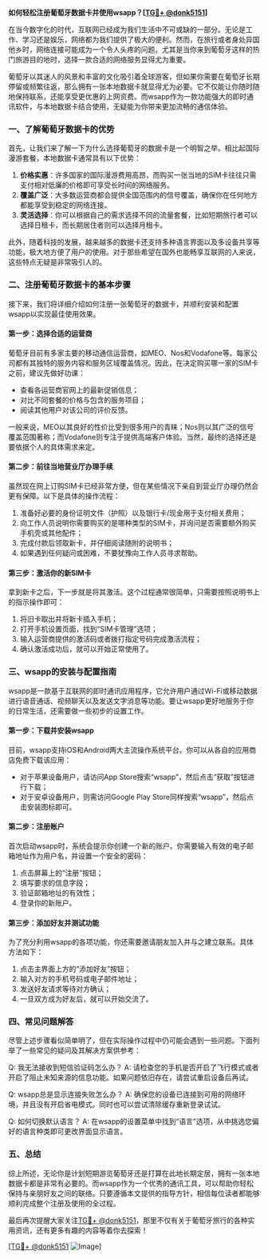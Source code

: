 **如何轻松注册葡萄牙数据卡并使用wsapp？[[TG💪+ @donk5151](https://t.me/s/donk5151)]**

在当今数字化的时代，互联网已经成为我们生活中不可或缺的一部分。无论是工作、学习还是娱乐，网络都为我们提供了极大的便利。然而，在旅行或者身处异国他乡时，网络连接可能成为一个令人头疼的问题。尤其是当你来到葡萄牙这样的热门旅游目的地时，选择一款合适的网络服务显得尤为重要。

葡萄牙以其迷人的风景和丰富的文化吸引着全球游客，但如果你需要在葡萄牙长期停留或频繁往返，那么拥有一张本地数据卡就显得尤为必要。它不仅能让你随时随地保持联系，还能享受更优惠的上网资费。而wsapp作为一款功能强大的即时通讯软件，与本地数据卡结合使用，无疑能为你带来更加流畅的通信体验。

### 一、了解葡萄牙数据卡的优势

首先，让我们来了解一下为什么选择葡萄牙的数据卡是一个明智之举。相比起国际漫游套餐，本地数据卡通常具有以下优势：

1. **价格实惠**：许多国家的国际漫游费用高昂，而购买一张当地的SIM卡往往只需支付相对低廉的价格即可享受长时间的网络服务。
2. **覆盖广泛**：大多数运营商都会提供全国范围内的信号覆盖，确保你在任何地方都能享受到稳定的网络连接。
3. **灵活选择**：你可以根据自己的需求选择不同的流量套餐，比如短期旅行者可以选择日租卡，而长期居住者则可以选择月租卡。

此外，随着科技的发展，越来越多的数据卡还支持多种语言界面以及多设备共享等功能，极大地方便了用户的使用。对于那些希望在国外也能畅享互联网的人来说，这些特点无疑是非常吸引人的。

### 二、注册葡萄牙数据卡的基本步骤

接下来，我们将详细介绍如何注册一张葡萄牙的数据卡，并顺利安装和配置wsapp以实现最佳使用效果。

#### 第一步：选择合适的运营商

葡萄牙目前有多家主要的移动通信运营商，如MEO、Nos和Vodafone等。每家公司都有其独特的服务内容和服务区域覆盖情况。因此，在决定购买哪一家的SIM卡之前，建议先做好功课：

- 查看各运营商官网上的最新促销信息；
- 对比不同套餐的价格与包含的服务项目；
- 阅读其他用户对该公司的评价反馈。

一般来说，MEO以其良好的性价比受到很多用户的青睐；Nos则以其广泛的信号覆盖范围著称；而Vodafone则专注于提供高端客户体验。当然，最终的选择还是要依据个人的具体需求来定。

#### 第二步：前往当地营业厅办理手续

虽然现在网上订购SIM卡已经非常方便，但在某些情况下亲自到营业厅办理仍然会更有保障。以下是具体的操作流程：

1. 准备好必要的身份证明文件（护照）以及银行卡/现金用于支付相关费用；
2. 向工作人员说明你需要购买的是哪种类型的SIM卡，并询问是否需要额外购买手机壳或其他配件；
3. 完成付款后领取新卡，并仔细阅读随附的说明书；
4. 如果遇到任何疑问或困难，不要犹豫向工作人员寻求帮助。

#### 第三步：激活你的新SIM卡

拿到新卡之后，下一步就是将其激活。这个过程通常很简单，只需要按照说明书上的指示操作即可：

1. 将旧卡取出并将新卡插入手机；
2. 打开手机设置页面，找到“SIM卡管理”选项；
3. 输入运营商提供的激活码或者拨打指定号码完成激活流程；
4. 确认激活成功后，就可以开始正常使用了。

### 三、wsapp的安装与配置指南

wsapp是一款基于互联网的即时通讯应用程序，它允许用户通过Wi-Fi或移动数据进行语音通话、视频聊天以及发送文字消息等功能。要让wsapp更好地服务于你的日常生活，还需要做一些初步的设置工作。

#### 第一步：下载并安装wsapp

目前，wsapp支持iOS和Android两大主流操作系统平台。你可以从各自的应用商店免费下载该应用：

- 对于苹果设备用户，请访问App Store搜索“wsapp”，然后点击“获取”按钮进行下载；
- 对于安卓设备用户，则需访问Google Play Store同样搜索“wsapp”，然后点击安装图标即可。

#### 第二步：注册账户

首次启动wsapp时，系统会提示你创建一个新的账户。你需要输入有效的电子邮箱地址作为用户名，并设置一个安全的密码：

1. 点击屏幕上的“注册”按钮；
2. 填写要求的信息字段；
3. 验证邮箱地址的有效性；
4. 登录你的新账户。

#### 第三步：添加好友并测试功能

为了充分利用wsapp的各项功能，你还需要邀请朋友加入并与之建立联系。具体方法如下：

1. 点击主界面上方的“添加好友”按钮；
2. 输入对方的手机号码或电子邮件地址；
3. 发送好友请求等待对方确认；
4. 一旦双方成为好友后，就可以开始交流了。

### 四、常见问题解答

尽管上述步骤看似简单明了，但在实际操作过程中仍可能会遇到一些问题。下面列举了一些常见的疑问及其解决方案供参考：

Q: 我无法接收到短信验证码怎么办？
A: 请检查您的手机是否开启了飞行模式或者开启了阻止未知来源的信息功能。如果问题依旧存在，请尝试重启设备后再试。

Q: wsapp总是显示连接失败怎么办？
A: 确保您的设备已连接到可用的网络环境，并且没有开启省电模式。同时也可以尝试清除缓存重新登录试试。

Q: 如何切换默认语言？
A: 在wsapp的设置菜单中找到“语言”选项，从中挑选您偏好的语言种类即可更改界面显示语言。

### 五、总结

综上所述，无论你是计划短期游览葡萄牙还是打算在此地长期定居，拥有一张本地数据卡都是非常有必要的。而wsapp作为一个优秀的通讯工具，可以帮助你轻松保持与亲朋好友之间的联络。只要遵循本文提供的指导方针，相信每位读者都能够顺利完成整个注册及使用的全过程。

最后再次提醒大家关注[TG💪+ @donk5151](https://t.me/s/donk5151)，那里不仅有关于葡萄牙旅行的各种实用资讯，还有更多有趣的内容等着你去探索！

[[TG💪+ @donk5151](https://t.me/s/donk5151) ![Image](https://i.postimg.cc/rwNCRYN7/Snipaste-2025-04-30-17-27-05.png)]